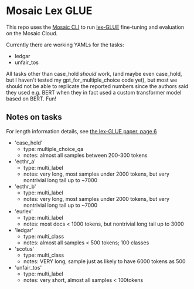 # Mosaic Lex GLUE

This repo uses the [Mosaic CLI](https://internal.mcli.docs.mosaicml.com/index.html) to run [lex-GLUE](https://huggingface.co/datasets/lex_glue) fine-tuning and evaluation on the Mosaic Cloud.

Currently there are working YAMLs for the tasks:
* ledgar
* unfair_tos

All tasks other than case_hold _should_ work, (and maybe even case_hold, but I haven't tested my gpt_for_multiple_choice code yet), but most we should not be able to replicate the reported numbers since the authors said they used e.g. BERT when they in fact used a custom transformer model based on BERT. Fun!

## Notes on tasks

For length information details, see [the lex-GLUE paper, page 6](https://arxiv.org/pdf/2110.00976.pdf#page=6)

* 'case_hold'
  * type: multiple_choice_qa
  * notes: almost all samples between 200-300 tokens
* 'ecthr_a'
  * type: multi_label
  * notes: very long, most samples under 2000 tokens, but very nontrivial long tail up to ~7000
* 'ecthr_b'
  * type: multi_label
  * notes: very long, most samples under 2000 tokens, but very nontrivial long tail up to ~7000
* 'eurlex'
  * type: multi_label
  * notes: most docs < 1000 tokens, but nontrivial long tail up to 3000
* 'ledgar'
  * type: multi_class
  * notes: almost all samples < 500 tokens; 100 classes
* 'scotus'
  * type: multi_class
  * notes: VERY long, sample just as likely to have 6000 tokens as 500
* 'unfair_tos'
  * type: multi_label
  * notes: very short, almost all samples < 100tokens
